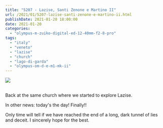 ```yaml
---
title: "5207 - Lazise, Santi Zenone e Martino II"
url: /2021/01/5207-lazise-santi-zenone-e-martino-ii.html
publishDate: 2021-01-20 18:00:00
date: 2021-01-20
categories: 
  - "olympus-m-zuiko-digital-ed-12-40mm-f2-8-pro"
tags: 
  - "italy"
  - "veneto"
  - "lazise"
  - "church"
  - "lago-di-garda"
  - "olympus-om-d-e-m1-mk-ii"
---
```

<div class="container">
<div class="center"><a target="_blank" href="https://d25zfm9zpd7gm5.cloudfront.net/1200x1200/2018/20180914_131302_lr.jpg"><img class="webfeedsFeaturedVisual" src="https://d25zfm9zpd7gm5.cloudfront.net/0600x0600/2018/20180914_131302_lr.jpg" /></a></div>
</div>
<br />

Back at the same church where we started to explore Lazise.

In other news: today's the day! Finally!!

Only time will tell if we have reached the end of a long, dark
tunnel of lies and deceit. I sincerely hope for the best.